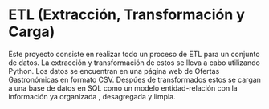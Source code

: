 # ETL (Extracción, Transformación y Carga)
Este proyecto consiste en realizar todo un proceso de ETL para un conjunto de datos. La extracción y transformación de estos se lleva a cabo utilizando Python. Los datos se encuentran en una página web de Ofertas Gastronómicas en formato CSV. Despúes de transformados estos se cargan a una base de datos en SQL como un modelo entidad-relación con la información ya organizada , desagregada y limpia.
